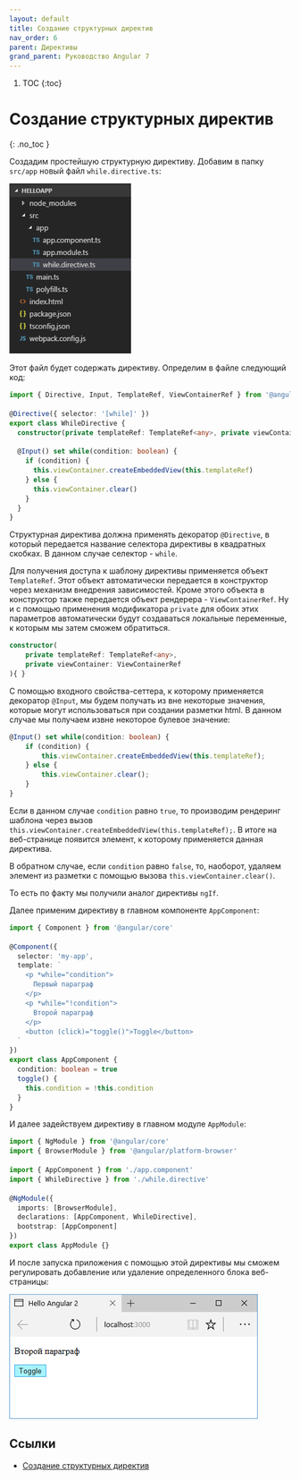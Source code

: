 ```yaml
---
layout: default
title: Создание структурных директив
nav_order: 6
parent: Директивы
grand_parent: Руководство Angular 7
---
```


<!-- prettier-ignore-start -->
1. TOC
{:toc}

# Создание структурных директив
{: .no_toc }
<!-- prettier-ignore-end -->

Создадим простейшую структурную директиву. Добавим в папку `src/app` новый файл `while.directive.ts`:

![Структура проекта](create-structure-directive-1.png)

Этот файл будет содержать директиву. Определим в файле следующий код:

```typescript
import { Directive, Input, TemplateRef, ViewContainerRef } from '@angular/core'

@Directive({ selector: '[while]' })
export class WhileDirective {
  constructor(private templateRef: TemplateRef<any>, private viewContainer: ViewContainerRef) {}

  @Input() set while(condition: boolean) {
    if (condition) {
      this.viewContainer.createEmbeddedView(this.templateRef)
    } else {
      this.viewContainer.clear()
    }
  }
}
```

Структурная директива должна применять декоратор `@Directive`, в который передается название селектора директивы в квадратных скобках. В данном случае селектор - `while`.

Для получения доступа к шаблону директивы применяется объект `TemplateRef`. Этот объект автоматически передается в конструктор через механизм внедрения зависимостей. Кроме этого объекта в конструктор также передается объект рендерера - `ViewContainerRef`. Ну и с помощью применения модификатора `private` для обоих этих параметров автоматически будут создаваться локальные переменные, к которым мы затем сможем обратиться.

```typescript
constructor(
	private templateRef: TemplateRef<any>,
    private viewContainer: ViewContainerRef
){ }
```

С помощью входного свойства-сеттера, к которому применяется декоратор `@Input`, мы будем получать из вне некоторые значения, которые могут использоваться при создании разметки html. В данном случае мы получаем извне некоторое булевое значение:

```typescript
@Input() set while(condition: boolean) {
    if (condition) {
        this.viewContainer.createEmbeddedView(this.templateRef);
    } else {
        this.viewContainer.clear();
    }
}
```

Если в данном случае `condition` равно `true`, то производим рендеринг шаблона через вызов `this.viewContainer.createEmbeddedView(this.templateRef);`. В итоге на веб-странице появится элемент, к которому применяется данная директива.

В обратном случае, если `condition` равно `false`, то, наоборот, удаляем элемент из разметки с помощью вызова `this.viewContainer.clear()`.

То есть по факту мы получили аналог директивы `ngIf`.

Далее применим директиву в главном компоненте `AppComponent`:

```typescript
import { Component } from '@angular/core'

@Component({
  selector: 'my-app',
  template: `
    <p *while="condition">
      Первый параграф
    </p>
    <p *while="!condition">
      Второй параграф
    </p>
    <button (click)="toggle()">Toggle</button>
  `
})
export class AppComponent {
  condition: boolean = true
  toggle() {
    this.condition = !this.condition
  }
}
```

И далее задействуем директиву в главном модуле `AppModule`:

```typescript
import { NgModule } from '@angular/core'
import { BrowserModule } from '@angular/platform-browser'

import { AppComponent } from './app.component'
import { WhileDirective } from './while.directive'

@NgModule({
  imports: [BrowserModule],
  declarations: [AppComponent, WhileDirective],
  bootstrap: [AppComponent]
})
export class AppModule {}
```

И после запуска приложения с помощью этой директивы мы сможем регулировать добавление или удаление определенного блока веб-страницы:

![Скриншот](create-structure-directive-2.png)

## Ссылки

- [Создание структурных директив](https://metanit.com/web/angular2/3.6.php)
